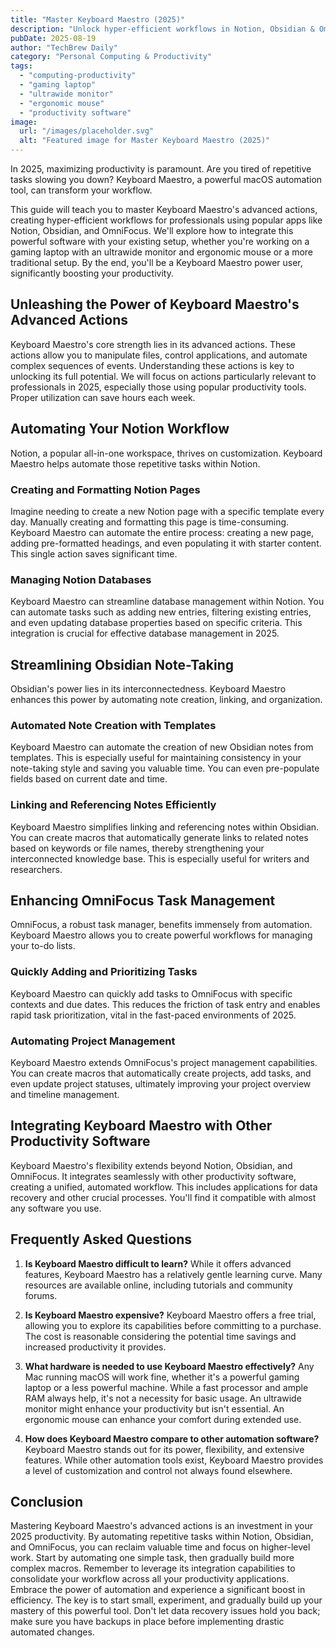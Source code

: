 ```yaml
---
title: "Master Keyboard Maestro (2025)"
description: "Unlock hyper-efficient workflows in Notion, Obsidian & OmniFocus with Keyboard Maestro's advanced actions.  Boost your Mac productivity in 2025! Learn the ultimate guide now."
pubDate: 2025-08-19
author: "TechBrew Daily"
category: "Personal Computing & Productivity"
tags:
  - "computing-productivity"
  - "gaming laptop"
  - "ultrawide monitor"
  - "ergonomic mouse"
  - "productivity software"
image:
  url: "/images/placeholder.svg"
  alt: "Featured image for Master Keyboard Maestro (2025)"
---
```


In 2025, maximizing productivity is paramount.  Are you tired of repetitive tasks slowing you down?  Keyboard Maestro, a powerful macOS automation tool, can transform your workflow.

This guide will teach you to master Keyboard Maestro's advanced actions, creating hyper-efficient workflows for professionals using popular apps like Notion, Obsidian, and OmniFocus.  We'll explore how to integrate this powerful software with your existing setup, whether you're working on a gaming laptop with an ultrawide monitor and ergonomic mouse or a more traditional setup.  By the end, you'll be a Keyboard Maestro power user, significantly boosting your productivity.


## Unleashing the Power of Keyboard Maestro's Advanced Actions

Keyboard Maestro's core strength lies in its advanced actions. These actions allow you to manipulate files, control applications, and automate complex sequences of events.  Understanding these actions is key to unlocking its full potential.  We will focus on actions particularly relevant to professionals in 2025, especially those using popular productivity tools.  Proper utilization can save hours each week.


## Automating Your Notion Workflow

Notion, a popular all-in-one workspace, thrives on customization.  Keyboard Maestro helps automate those repetitive tasks within Notion.

### Creating and Formatting Notion Pages

Imagine needing to create a new Notion page with a specific template every day.  Manually creating and formatting this page is time-consuming.  Keyboard Maestro can automate the entire process: creating a new page, adding pre-formatted headings, and even populating it with starter content. This single action saves significant time.

### Managing Notion Databases

Keyboard Maestro can streamline database management within Notion.  You can automate tasks such as adding new entries, filtering existing entries, and even updating database properties based on specific criteria.  This integration is crucial for effective database management in 2025.


## Streamlining Obsidian Note-Taking

Obsidian's power lies in its interconnectedness.  Keyboard Maestro enhances this power by automating note creation, linking, and organization.

### Automated Note Creation with Templates

Keyboard Maestro can automate the creation of new Obsidian notes from templates. This is especially useful for maintaining consistency in your note-taking style and saving you valuable time.  You can even pre-populate fields based on current date and time.

### Linking and Referencing Notes Efficiently

Keyboard Maestro simplifies linking and referencing notes within Obsidian.  You can create macros that automatically generate links to related notes based on keywords or file names, thereby strengthening your interconnected knowledge base.  This is especially useful for writers and researchers.


## Enhancing OmniFocus Task Management

OmniFocus, a robust task manager, benefits immensely from automation.  Keyboard Maestro allows you to create powerful workflows for managing your to-do lists.

### Quickly Adding and Prioritizing Tasks

Keyboard Maestro can quickly add tasks to OmniFocus with specific contexts and due dates.  This reduces the friction of task entry and enables rapid task prioritization, vital in the fast-paced environments of 2025.

### Automating Project Management

Keyboard Maestro extends OmniFocus's project management capabilities.  You can create macros that automatically create projects, add tasks, and even update project statuses, ultimately improving your project overview and timeline management.


## Integrating Keyboard Maestro with Other Productivity Software

Keyboard Maestro's flexibility extends beyond Notion, Obsidian, and OmniFocus.  It integrates seamlessly with other productivity software, creating a unified, automated workflow. This includes applications for data recovery and other crucial processes.  You'll find it compatible with almost any software you use.


## Frequently Asked Questions

1. **Is Keyboard Maestro difficult to learn?**  While it offers advanced features, Keyboard Maestro has a relatively gentle learning curve.  Many resources are available online, including tutorials and community forums.

2. **Is Keyboard Maestro expensive?**  Keyboard Maestro offers a free trial, allowing you to explore its capabilities before committing to a purchase. The cost is reasonable considering the potential time savings and increased productivity it provides.

3. **What hardware is needed to use Keyboard Maestro effectively?** Any Mac running macOS will work fine, whether it's a powerful gaming laptop or a less powerful machine. While a fast processor and ample RAM always help, it's not a necessity for basic usage. An ultrawide monitor might enhance your productivity but isn't essential.  An ergonomic mouse can enhance your comfort during extended use.

4. **How does Keyboard Maestro compare to other automation software?** Keyboard Maestro stands out for its power, flexibility, and extensive features.  While other automation tools exist, Keyboard Maestro provides a level of customization and control not always found elsewhere.


## Conclusion

Mastering Keyboard Maestro's advanced actions is an investment in your 2025 productivity. By automating repetitive tasks within Notion, Obsidian, and OmniFocus, you can reclaim valuable time and focus on higher-level work.  Start by automating one simple task, then gradually build more complex macros.  Remember to leverage its integration capabilities to consolidate your workflow across all your productivity applications.  Embrace the power of automation and experience a significant boost in efficiency. The key is to start small, experiment, and gradually build up your mastery of this powerful tool.  Don't let data recovery issues hold you back; make sure you have backups in place before implementing drastic automated changes.